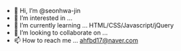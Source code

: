 - 👋 Hi, I’m @seonhwa-jin
- 👀 I’m interested in ...
- 🌱 I’m currently learning ... HTML/CSS/Javascript/jQuery
- 💞️ I’m looking to collaborate on ...
- 📫 How to reach me ... ahfbd17@naver.com

<!---
seonhwa-jin/seonhwa-jin is a ✨ special ✨ repository because its `README.md` (this file) appears on your GitHub profile.
You can click the Preview link to take a look at your changes.
--->

